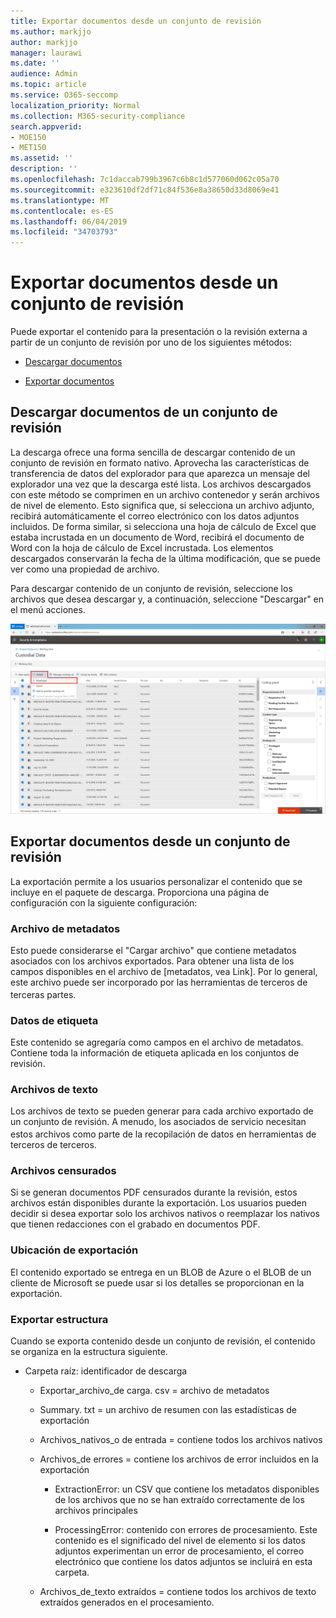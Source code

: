 ```yaml
---
title: Exportar documentos desde un conjunto de revisión
ms.author: markjjo
author: markjjo
manager: laurawi
ms.date: ''
audience: Admin
ms.topic: article
ms.service: O365-seccomp
localization_priority: Normal
ms.collection: M365-security-compliance
search.appverid:
- MOE150
- MET150
ms.assetid: ''
description: ''
ms.openlocfilehash: 7c1daccab799b3967c6b8c1d577060d062c05a70
ms.sourcegitcommit: e323610df2df71c84f536e8a38650d33d8069e41
ms.translationtype: MT
ms.contentlocale: es-ES
ms.lasthandoff: 06/04/2019
ms.locfileid: "34703793"
---
```

# <a name="export-documents-from-a-review-set"></a>Exportar documentos desde un conjunto de revisión

Puede exportar el contenido para la presentación o la revisión externa a partir de un conjunto de revisión por uno de los siguientes métodos:

- [Descargar documentos](#download-documents-from-a-review-set)
 
- [Exportar documentos](#export-documents-from-a-review-set)

## <a name="download-documents-from-a-review-set"></a>Descargar documentos de un conjunto de revisión

La descarga ofrece una forma sencilla de descargar contenido de un conjunto de revisión en formato nativo. Aprovecha las características de transferencia de datos del explorador para que aparezca un mensaje del explorador una vez que la descarga esté lista. Los archivos descargados con este método se comprimen en un archivo contenedor y serán archivos de nivel de elemento. Esto significa que, si selecciona un archivo adjunto, recibirá automáticamente el correo electrónico con los datos adjuntos incluidos. De forma similar, si selecciona una hoja de cálculo de Excel que estaba incrustada en un documento de Word, recibirá el documento de Word con la hoja de cálculo de Excel incrustada. Los elementos descargados conservarán la fecha de la última modificación, que se puede ver como una propiedad de archivo.

Para descargar contenido de un conjunto de revisión, seleccione los archivos que desea descargar y, a continuación, seleccione "Descargar" en el menú acciones.

![Una captura de pantalla de una descripción de equipo generada automáticamente](../media/eDiscoDownload.png)

## <a name="export-documents-from-a-review-set"></a>Exportar documentos desde un conjunto de revisión

La exportación permite a los usuarios personalizar el contenido que se incluye en el paquete de descarga. Proporciona una página de configuración con la siguiente configuración:

### <a name="metadata-file"></a>Archivo de metadatos

Esto puede considerarse el "Cargar archivo" que contiene metadatos asociados con los archivos exportados. Para obtener una lista de los campos disponibles en el archivo de \[metadatos, vea Link\]. Por lo general, este archivo puede ser incorporado por las herramientas de terceros de terceras partes.<sup></sup>

### <a name="tag-data"></a>Datos de etiqueta

Este contenido se agregaría como campos en el archivo de metadatos. Contiene toda la información de etiqueta aplicada en los conjuntos de revisión.

### <a name="text-files"></a>Archivos de texto

Los archivos de texto se pueden generar para cada archivo exportado de un conjunto de revisión. A menudo, los asociados de servicio necesitan estos archivos como parte de la recopilación de datos<sup></sup> en herramientas de terceros de terceros.

### <a name="redacted-files"></a>Archivos censurados

Si se generan documentos PDF censurados durante la revisión, estos archivos están disponibles durante la exportación. Los usuarios pueden decidir si desea exportar solo los archivos nativos o reemplazar los nativos que tienen redacciones con el grabado en documentos PDF.

### <a name="export-location"></a>Ubicación de exportación

El contenido exportado se entrega en un BLOB de Azure o el BLOB de un cliente de Microsoft se puede usar si los detalles se proporcionan en la exportación.

### <a name="export-structure"></a>Exportar estructura

Cuando se exporta contenido desde un conjunto de revisión, el contenido se organiza en la estructura siguiente.

  - Carpeta raíz: identificador de descarga
    
      - Exportar\_archivo\_de carga. csv = archivo de metadatos
    
      - Summary. txt = un archivo de resumen con las estadísticas de exportación
    
      - Archivos\_nativos\_o de entrada = contiene todos los archivos nativos
    
      - Archivos\_de errores = contiene los archivos de error incluidos en la exportación
        
          - ExtractionError: un CSV que contiene los metadatos disponibles de los archivos que no se han extraído correctamente de los archivos principales
        
          - ProcessingError: contenido con errores de procesamiento. Este contenido es el significado del nivel de elemento si los datos adjuntos experimentan un error de procesamiento, el correo electrónico que contiene los datos adjuntos se incluirá en esta carpeta.
    
      - Archivos\_de\_texto extraídos = contiene todos los archivos de texto extraídos generados en el procesamiento.